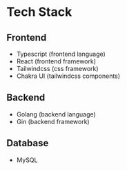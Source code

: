 # Tech Stack
## Frontend
- Typescript (frontend language)
- React (frontend framework)
- Tailwindcss (css framework)
- Chakra UI (tailwindcss components)

## Backend
- Golang (backend language)
- Gin (backend framework)

## Database
- MySQL
